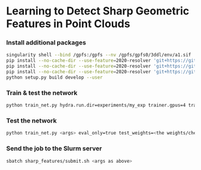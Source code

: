# Learning to Detect Sharp Geometric Features in Point Clouds

### Install additional packages
```bash
singularity shell --bind /gpfs:/gpfs --nv /gpfs/gpfs0/3ddl/env/a1.sif
pip install --no-cache-dir --use-feature=2020-resolver 'git+https://github.com/PytorchLightning/pytorch-lightning'
pip install --no-cache-dir --use-feature=2020-resolver 'git+https://github.com/facebookresearch/hydra'
pip install --no-cache-dir --use-feature=2020-resolver 'git+https://github.com/rwightman/pytorch-image-models'
python setup.py build develop --user
```

### Train & test the network
```bash
python train_net.py hydra.run.dir=experiments/my_exp trainer.gpus=4 trainer.max_epochs=10 model=dgcnn-4k datasets=abc-pointcloud transforms=pc-basic task=regression evaluators=regression
```

### Test the network
```bash
python train_net.py <args> eval_only=true test_weights=<the weights/checkpoint path>
```

### Send the job to the Slurm server
```bash
sbatch sharp_features/submit.sh <args as above>
```

